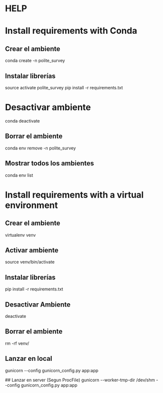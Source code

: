# HELP

# Install requirements with Conda

## Crear el ambiente
conda create -n polite_survey

## Instalar librerías
source activate polite_survey
pip install -r requirements.txt

# Desactivar ambiente
conda deactivate

## Borrar el ambiente
conda env remove -n polite_survey

## Mostrar todos los ambientes
conda env list

# Install requirements with a virtual environment 

## Crear el ambiente
virtualenv venv

## Activar ambiente 
source venv/bin/activate

## Instalar librerías
pip install -r requirements.txt

## Desactivar Ambiente
deactivate

## Borrar el ambiente
rm -rf venv/

## Lanzar en local
gunicorn --config gunicorn_config.py app:app

## Lanzar en server (Segun ProcFile)
gunicorn --worker-tmp-dir /dev/shm --config gunicorn_config.py app:app


